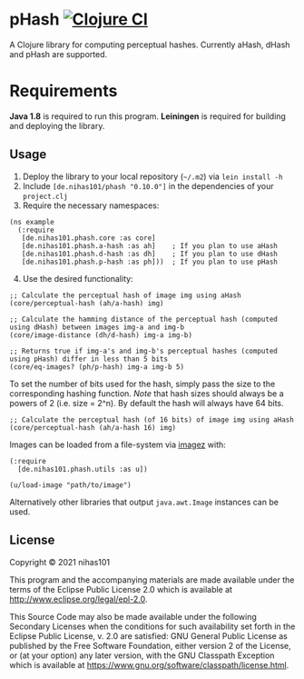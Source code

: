 # pHash [![Clojure CI](https://github.com/nihas101/pHash/actions/workflows/clojure.yml/badge.svg)](https://github.com/nihas101/pHash/actions/workflows/clojure.yml)

A Clojure library for computing perceptual hashes. Currently aHash, dHash and pHash are supported.

# Requirements
**Java 1.8** is required to run this program. **Leiningen** is required for building and deploying the library.

## Usage

1. Deploy the library to your local repository (`~/.m2`) via `lein install -h`
2. Include `[de.nihas101/phash "0.10.0"]` in the dependencies of your `project.clj`
3. Require the necessary namespaces:
```
(ns example
  (:require
   [de.nihas101.phash.core :as core]
   [de.nihas101.phash.a-hash :as ah]    ; If you plan to use aHash
   [de.nihas101.phash.d-hash :as dh]    ; If you plan to use dHash
   [de.nihas101.phash.p-hash :as ph]))  ; If you plan to use pHash
```
4. Use the desired functionality:
```
;; Calculate the perceptual hash of image img using aHash
(core/perceptual-hash (ah/a-hash) img)

;; Calculate the hamming distance of the perceptual hash (computed using dHash) between images img-a and img-b
(core/image-distance (dh/d-hash) img-a img-b)

;; Returns true if img-a's and img-b's perceptual hashes (computed using pHash) differ in less than 5 bits
(core/eq-images? (ph/p-hash) img-a img-b 5)
```

To set the number of bits used for the hash, simply pass the size to the corresponding hashing function. _Note_ that hash sizes should always be a powers of 2 (i.e. size = 2^n). By default the hash will always have 64 bits.
```
;; Calculate the perceptual hash (of 16 bits) of image img using aHash
(core/perceptual-hash (ah/a-hash 16) img)
```

Images can be loaded from a file-system via [imagez](https://github.com/mikera/imagez) with:

```
(:require
  [de.nihas101.phash.utils :as u])

(u/load-image "path/to/image")
```

Alternatively other libraries that output `java.awt.Image` instances can be used.

## License

Copyright © 2021 nihas101

This program and the accompanying materials are made available under the
terms of the Eclipse Public License 2.0 which is available at
http://www.eclipse.org/legal/epl-2.0.

This Source Code may also be made available under the following Secondary
Licenses when the conditions for such availability set forth in the Eclipse
Public License, v. 2.0 are satisfied: GNU General Public License as published by
the Free Software Foundation, either version 2 of the License, or (at your
option) any later version, with the GNU Classpath Exception which is available
at https://www.gnu.org/software/classpath/license.html.
